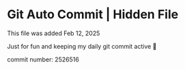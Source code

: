 # Git Auto Commit | Hidden File

This file was added Feb 12, 2025

Just for fun and keeping my daily git commit active 🤪

commit number: 2526516
